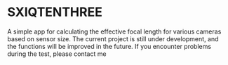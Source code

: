 # SXIQTENTHREE
A simple app for calculating the effective focal length for various cameras based on sensor size. The current project is still under development, and the functions will be improved in the future. If you encounter problems during the test, please contact me
